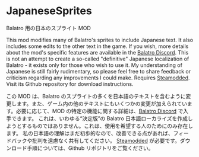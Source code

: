 # JapaneseSprites
Balatro 用の日本のスプライト MOD

This mod modifies many of Balatro's sprites to include Japanese text. It also includes some edits to the other text in the game. If you wish, more details about the mod's specific features are available in the [Balatro Discord](https://discord.gg/balatro).
This is not an attempt to create a so-called "definitive" Japanese localization of Balatro - it exists only for those who wish to use it.
My understanding of Japanese is still fairly rudimentary, so please feel free to share feedback or criticism regarding any improvements I could make.
Requires [Steamodded](https://github.com/Steamopollys/Steamodded). Visit its Github repository for download instructions.

この MOD は、Balatro のスプライトの多くを日本語のテキストを含むように変更します。また、ゲーム内の他のテキストにもいくつかの変更が加えられています。必要に応じて、MOD の特定の機能に関する詳細は、[Balatro Discord](https://discord.gg/balatro) で入手できます。
これは、いわゆる“決定版”の Balatro 日本語ローカライズを作成しようとするものではありません。これは、使用を希望する人のためにのみ存在します。
私の日本語の理解はまだ初歩的なので、改善できる点があれば、フィードバックや批判を遠慮なく共有してください。
[Steamodded](https://github.com/Steamopollys/Steamodded) が必要です。ダウンロード手順については、Github リポジトリをご覧ください。
